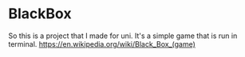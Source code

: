 # BlackBox
So this is a project that I made for uni.
It's a simple game that is run in terminal.
https://en.wikipedia.org/wiki/Black_Box_(game)